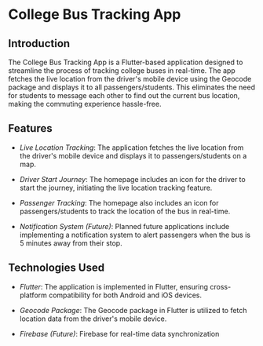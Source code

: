 # College Bus Tracking App

## Introduction

The College Bus Tracking App is a Flutter-based application designed to streamline the process of tracking college buses in real-time. The app fetches the live location from the driver's mobile device using the Geocode package and displays it to all passengers/students. This eliminates the need for students to message each other to find out the current bus location, making the commuting experience hassle-free.

## Features

- *Live Location Tracking*: The application fetches the live location from the driver's mobile device and displays it to passengers/students on a map.
  
- *Driver Start Journey*: The homepage includes an icon for the driver to start the journey, initiating the live location tracking feature.
  
- *Passenger Tracking*: The homepage also includes an icon for passengers/students to track the location of the bus in real-time.
  
- *Notification System (Future)*: Planned future applications include implementing a notification system to alert passengers when the bus is 5 minutes away from their stop.

## Technologies Used

- *Flutter*: The application is implemented in Flutter, ensuring cross-platform compatibility for both Android and iOS devices.
  
- *Geocode Package*: The Geocode package in Flutter is utilized to fetch location data from the driver's mobile device.
  
- *Firebase (Future)*: Firebase for real-time data synchronization